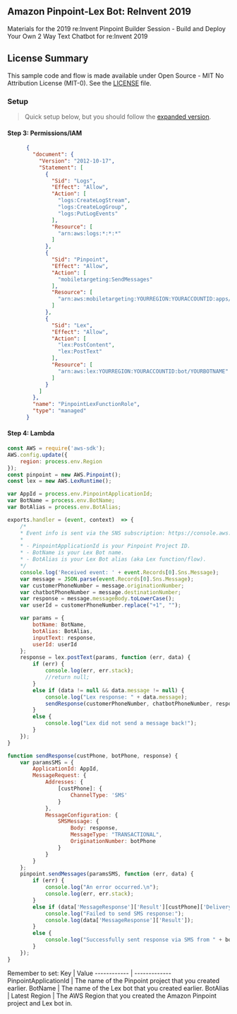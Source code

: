 ## Amazon Pinpoint-Lex Bot: ReInvent 2019
Materials for the 2019 re:Invent Pinpoint Builder Session - Build and Deploy Your Own 2 Way Text Chatbot for re:Invent 2019

## License Summary
This sample code and flow is made available under Open Source - MIT No Attribution License (MIT-0). See the [LICENSE](../LICENSE) file.

### Setup
> Quick setup below, but you should follow the [expanded version](https://aws.amazon.com/blogs/messaging-and-targeting/create-an-sms-chatbox-with-amazon-pinpoint-and-lex/). 
#### Step 3: Permissions/IAM
```json
      {
        "document": {
          "Version": "2012-10-17",
          "Statement": [
            {
              "Sid": "Logs",
              "Effect": "Allow",
              "Action": [
                "logs:CreateLogStream",
                "logs:CreateLogGroup",
                "logs:PutLogEvents"
              ],
              "Resource": [
                "arn:aws:logs:*:*:*"
              ]
            },
            {
              "Sid": "Pinpoint",
              "Effect": "Allow",
              "Action": [
                "mobiletargeting:SendMessages"
              ],
              "Resource": [
                "arn:aws:mobiletargeting:YOURREGION:YOURACCOUNTID:apps/YOURPROJECTORAPPID/endpoints/*"
              ]
            },
            {
              "Sid": "Lex",
              "Effect": "Allow",
              "Action": [
                "lex:PostContent",
                "lex:PostText"
              ],
              "Resource": [
                "arn:aws:lex:YOURREGION:YOURACCOUNTID:bot/YOURBOTNAME"
              ]
            }
          ]
        },
        "name": "PinpointLexFunctionRole",
        "type": "managed"
      }
```
#### Step 4: Lambda
```javascript
const AWS = require('aws-sdk');
AWS.config.update({
    region: process.env.Region
});
const pinpoint = new AWS.Pinpoint();
const lex = new AWS.LexRuntime();

var AppId = process.env.PinpointApplicationId;
var BotName = process.env.BotName;
var BotAlias = process.env.BotAlias;

exports.handler = (event, context)  => {
    /*
    * Event info is sent via the SNS subscription: https://console.aws.amazon.com/sns/home
    * 
    * - PinpointApplicationId is your Pinpoint Project ID.
    * - BotName is your Lex Bot name.
    * - BotAlias is your Lex Bot alias (aka Lex function/flow).
    */
    console.log('Received event: ' + event.Records[0].Sns.Message);
    var message = JSON.parse(event.Records[0].Sns.Message);
    var customerPhoneNumber = message.originationNumber;
    var chatbotPhoneNumber = message.destinationNumber;
    var response = message.messageBody.toLowerCase();
    var userId = customerPhoneNumber.replace("+1", "");

    var params = {
        botName: BotName,
        botAlias: BotAlias,
        inputText: response,
        userId: userId
    };
    response = lex.postText(params, function (err, data) {
        if (err) {
            console.log(err, err.stack);
            //return null;
        }
        else if (data != null && data.message != null) {
            console.log("Lex response: " + data.message);
            sendResponse(customerPhoneNumber, chatbotPhoneNumber, response.response.data.message);
        }
        else {
            console.log("Lex did not send a message back!");
        }
    });
}

function sendResponse(custPhone, botPhone, response) {
    var paramsSMS = {
        ApplicationId: AppId,
        MessageRequest: {
            Addresses: {
                [custPhone]: {
                    ChannelType: 'SMS'
                }
            },
            MessageConfiguration: {
                SMSMessage: {
                    Body: response,
                    MessageType: "TRANSACTIONAL",
                    OriginationNumber: botPhone
                }
            }
        }
    };
    pinpoint.sendMessages(paramsSMS, function (err, data) {
        if (err) {
            console.log("An error occurred.\n");
            console.log(err, err.stack);
        }
        else if (data['MessageResponse']['Result'][custPhone]['DeliveryStatus'] != "SUCCESSFUL") {
            console.log("Failed to send SMS response:");
            console.log(data['MessageResponse']['Result']);
        }
        else {
            console.log("Successfully sent response via SMS from " + botPhone + " to " + custPhone);
        }
    });
}
```
Remember to set:
Key | Value
------------ | -------------
PinpointApplicationId | The name of the Pinpoint project that you created earlier.
BotName | The name of the Lex bot that you created earlier.
BotAlias | Latest
Region | The AWS Region that you created the Amazon Pinpoint project and Lex bot in.